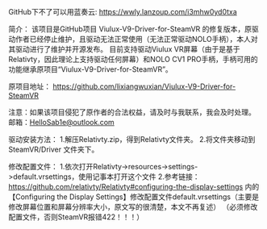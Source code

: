 GitHub下不了可以用蓝奏云:  https://wwly.lanzoup.com/i3mhw0yd0txa

简介：
该项目是GitHub项目 Viulux-V9-Driver-for-SteamVR 的修复版本，原驱动作者已经停止维护，且驱动无法正常使用（无法正常驱动NOLO手柄），本人对其驱动进行了维护并开源发布。
目前支持驱动Viulux VR屏幕（由于是基于Relativty，因此理论上支持驱动任何屏幕）和NOLO CV1 PRO手柄，手柄可用的功能继承原项目“Viulux-V9-Driver-for-SteamVR”。

原项目地址：
https://github.com/lixiangwuxian/Viulux-V9-Driver-for-SteamVR

注意：如果该项目侵犯了原作者的合法权益，请及时与我联系，我会及时处理。
邮箱：HelloSab1e@outlook.com

驱动安装方法：
1.解压Relativty.zip，得到Relativty文件夹。
2.将文件夹移动到 SteamVR/Driver 文件夹下。

修改配置文件：
1.依次打开Relativty->resources->settings->default.vrsettings，使用记事本打开这个文件
2.参考链接：https://github.com/relativty/Relativty#configuring-the-display-settings 内的【Configuring the Display Settings】修改配置文件default.vrsettings（主要是修改屏幕位置和屏幕分辨率大小，原文写的很清楚，本文不再复述）
（必须修改配置文件，否则SteamVR报错422！！！）

